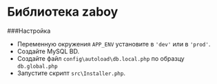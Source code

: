 # Библиотека zaboy 
###Настройка
- Переменную окружения `APP_ENV` установите в `'dev'` или в `'prod'`.  
- Создайте MySQL BD.
- Создайте файл `config\autoload\db.local.php` по образцу `db.global.php`
- Запустите скрипт `src\Installer.php`.
